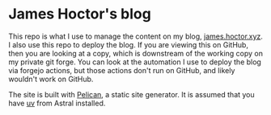 # James Hoctor's blog

This repo is what I use to manage the content on my blog, [james.hoctor.xyz](https://james.hoctor.xyz/).
I also use this repo to deploy the blog.
If you are viewing this on GitHub, then you are looking at a copy, which is downstream of the working copy on my private git forge.
You can look at the automation I use to deploy the blog via forgejo actions, but those actions don't run on GitHub, and likely wouldn't work on GitHub.

The site is built with [Pelican](https://getpelican.com/), a static site generator.
It is assumed that you have [uv](https://docs.astral.sh/uv) from Astral installed.
